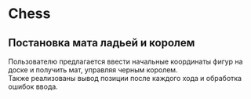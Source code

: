# Chess
## **Постановка мата ладьей и королем**  
Пользователю предлагается ввести начальные координаты фигур на доске и получить мат, управляя черным королем.  
Также реализованы вывод позиции после каждого хода и обработка ошибок ввода.

